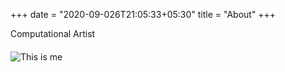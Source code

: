 +++
date = "2020-09-026T21:05:33+05:30"
title = "About"
+++

<!--### Hello-->
Computational Artist 

####
<!--Find me on instagram [here](https://www.instagram.com/megnbenson/)-->
![This is me][1]

[1]: /static/img/me2.jpg


<!--this was just index.md but change to underscore-->

<!--![Console](https://github.com/mrmierzejewski/hugo-theme-console/blob/master/images/preview.png?raw=true)-->
<!--
```
## Installation

```
$ mkdir themes
$ cd themes
$ git submodule add https://github.com/mrmierzejewski/hugo-theme-console.git hugo-theme-console
```
  ```  
See the [Hugo documentation](https://gohugo.io/themes/installing/) for more information.

## Configuration

Set theme parameter in your config file:

```
```
theme = "hugo-theme-console"
```
```
## License

Copyright © 2020 [Marcin Mierzejewski](https://mrmierzejewski.com/)

The theme is released under the MIT License. Check the [original theme license](https://github.com/panr/hugo-theme-terminal/blob/master/LICENSE.md) for additional licensing information.
-->
```